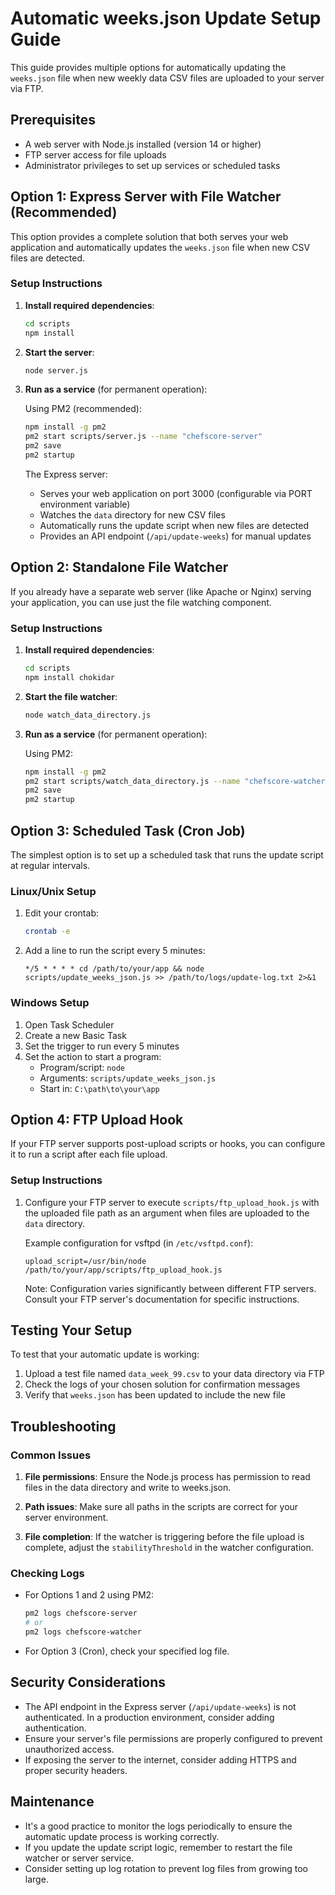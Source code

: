 # Automatic weeks.json Update Setup Guide

This guide provides multiple options for automatically updating the `weeks.json` file when new weekly data CSV files are uploaded to your server via FTP.

## Prerequisites

- A web server with Node.js installed (version 14 or higher)
- FTP server access for file uploads
- Administrator privileges to set up services or scheduled tasks

## Option 1: Express Server with File Watcher (Recommended)

This option provides a complete solution that both serves your web application and automatically updates the `weeks.json` file when new CSV files are detected.

### Setup Instructions

1. **Install required dependencies**:
   ```bash
   cd scripts
   npm install
   ```

2. **Start the server**:
   ```bash
   node server.js
   ```

3. **Run as a service** (for permanent operation):
   
   Using PM2 (recommended):
   ```bash
   npm install -g pm2
   pm2 start scripts/server.js --name "chefscore-server"
   pm2 save
   pm2 startup
   ```

   The Express server:
   - Serves your web application on port 3000 (configurable via PORT environment variable)
   - Watches the `data` directory for new CSV files
   - Automatically runs the update script when new files are detected
   - Provides an API endpoint (`/api/update-weeks`) for manual updates

## Option 2: Standalone File Watcher

If you already have a separate web server (like Apache or Nginx) serving your application, you can use just the file watching component.

### Setup Instructions

1. **Install required dependencies**:
   ```bash
   cd scripts
   npm install chokidar
   ```

2. **Start the file watcher**:
   ```bash
   node watch_data_directory.js
   ```

3. **Run as a service** (for permanent operation):
   
   Using PM2:
   ```bash
   npm install -g pm2
   pm2 start scripts/watch_data_directory.js --name "chefscore-watcher"
   pm2 save
   pm2 startup
   ```

## Option 3: Scheduled Task (Cron Job)

The simplest option is to set up a scheduled task that runs the update script at regular intervals.

### Linux/Unix Setup

1. Edit your crontab:
   ```bash
   crontab -e
   ```

2. Add a line to run the script every 5 minutes:
   ```
   */5 * * * * cd /path/to/your/app && node scripts/update_weeks_json.js >> /path/to/logs/update-log.txt 2>&1
   ```

### Windows Setup

1. Open Task Scheduler
2. Create a new Basic Task
3. Set the trigger to run every 5 minutes
4. Set the action to start a program:
   - Program/script: `node`
   - Arguments: `scripts/update_weeks_json.js`
   - Start in: `C:\path\to\your\app`

## Option 4: FTP Upload Hook

If your FTP server supports post-upload scripts or hooks, you can configure it to run a script after each file upload.

### Setup Instructions

1. Configure your FTP server to execute `scripts/ftp_upload_hook.js` with the uploaded file path as an argument when files are uploaded to the `data` directory.

   Example configuration for vsftpd (in `/etc/vsftpd.conf`):
   ```
   upload_script=/usr/bin/node /path/to/your/app/scripts/ftp_upload_hook.js
   ```

   Note: Configuration varies significantly between different FTP servers. Consult your FTP server's documentation for specific instructions.

## Testing Your Setup

To test that your automatic update is working:

1. Upload a test file named `data_week_99.csv` to your data directory via FTP
2. Check the logs of your chosen solution for confirmation messages
3. Verify that `weeks.json` has been updated to include the new file

## Troubleshooting

### Common Issues

1. **File permissions**: Ensure the Node.js process has permission to read files in the data directory and write to weeks.json.

2. **Path issues**: Make sure all paths in the scripts are correct for your server environment.

3. **File completion**: If the watcher is triggering before the file upload is complete, adjust the `stabilityThreshold` in the watcher configuration.

### Checking Logs

- For Options 1 and 2 using PM2:
  ```bash
  pm2 logs chefscore-server
  # or
  pm2 logs chefscore-watcher
  ```

- For Option 3 (Cron), check your specified log file.

## Security Considerations

- The API endpoint in the Express server (`/api/update-weeks`) is not authenticated. In a production environment, consider adding authentication.
- Ensure your server's file permissions are properly configured to prevent unauthorized access.
- If exposing the server to the internet, consider adding HTTPS and proper security headers.

## Maintenance

- It's a good practice to monitor the logs periodically to ensure the automatic update process is working correctly.
- If you update the update script logic, remember to restart the file watcher or server service.
- Consider setting up log rotation to prevent log files from growing too large. 